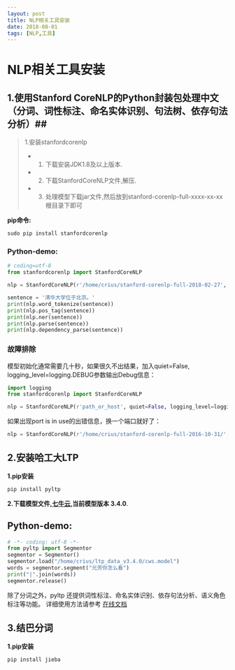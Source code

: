 ```yaml
---
layout: post
title: NLP相关工具安装
date: 2018-08-01
tags: [NLP,工具]
---
```


# NLP相关工具安装 #

## 1.使用Stanford CoreNLP的Python封装包处理中文（分词、词性标注、命名实体识别、句法树、依存句法分析）##
>1.安装stanfordcorenlp
>- 1) 下载安装JDK1.8及以上版本.
>- 2) 下载StanfordCoreNLP文件,解压.
>- 3) 处理模型下载jar文件,然后放到stanford-corenlp-full-xxxx-xx-xx根目录下即可

**pip命令:**
``` python
sudo pip install stanfordcorenlp
```

### Python-demo: ###
``` python
# coding=utf-8
from stanfordcorenlp import StanfordCoreNLP

nlp = StanfordCoreNLP(r'/home/crius/stanford-corenlp-full-2018-02-27', lang='zh')

sentence = '清华大学位于北京。'
print(nlp.word_tokenize(sentence))
print(nlp.pos_tag(sentence))
print(nlp.ner(sentence))
print(nlp.parse(sentence))
print(nlp.dependency_parse(sentence))
```

### 故障排除 ###
模型初始化通常需要几十秒，如果很久不出结果，加入quiet=False, logging_level=logging.DEBUG参数输出Debug信息：
``` python
import logging
from stanfordcorenlp import StanfordCoreNLP

nlp = StanfordCoreNLP(r'path_or_host', quiet=False, logging_level=logging.DEBUG)
```

如果出现port is in use的出错信息，换一个端口就好了：
``` python
nlp = StanfordCoreNLP(r'/home/crius/stanford-corenlp-full-2016-10-31/', port=9001, lang='zh')
```

## 2.安装哈工大LTP ##

**1.pip安装**
``` python
pip install pyltp
```
**2.下载模型文件,[七牛云](https://github.com/HIT-SCIR/pyltp),当前模型版本 3.4.0**.


## Python-demo: ##
``` python
# -*- coding: utf-8 -*-
from pyltp import Segmentor
segmentor = Segmentor()
segmentor.load("/home/crius/ltp_data_v3.4.0/cws.model")
words = segmentor.segment("元芳你怎么看")
print("|".join(words))
segmentor.release()
```
除了分词之外，pyltp 还提供词性标注、命名实体识别、依存句法分析、语义角色标注等功能。
详细使用方法请参考 [在线文档](http://pyltp.readthedocs.io/zh_CN/latest/)


## 3.结巴分词 ##

**1.pip安装**
``` python
pip install jieba
```
